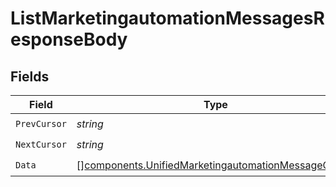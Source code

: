 # ListMarketingautomationMessagesResponseBody


## Fields

| Field                                                                                                                      | Type                                                                                                                       | Required                                                                                                                   | Description                                                                                                                |
| -------------------------------------------------------------------------------------------------------------------------- | -------------------------------------------------------------------------------------------------------------------------- | -------------------------------------------------------------------------------------------------------------------------- | -------------------------------------------------------------------------------------------------------------------------- |
| `PrevCursor`                                                                                                               | *string*                                                                                                                   | :heavy_check_mark:                                                                                                         | N/A                                                                                                                        |
| `NextCursor`                                                                                                               | *string*                                                                                                                   | :heavy_check_mark:                                                                                                         | N/A                                                                                                                        |
| `Data`                                                                                                                     | [][components.UnifiedMarketingautomationMessageOutput](../../models/components/unifiedmarketingautomationmessageoutput.md) | :heavy_check_mark:                                                                                                         | N/A                                                                                                                        |